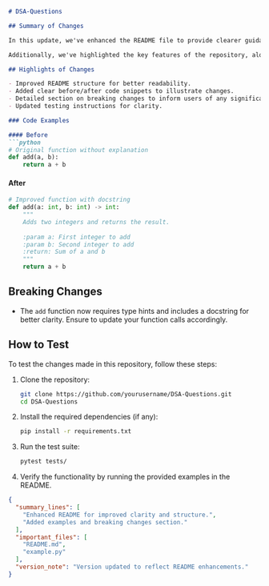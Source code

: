 ```markdown
# DSA-Questions

## Summary of Changes

In this update, we've enhanced the README file to provide clearer guidance on using the DSA-Questions repository. The improvements include a more structured layout, detailed examples, and a dedicated section for breaking changes. This revision aims to make onboarding easier for new contributors and users, ensuring they can quickly understand the purpose and usage of the project.

Additionally, we've highlighted the key features of the repository, along with concise before-and-after code examples that demonstrate the impact of recent changes. This will aid users in grasping the functionality of the data structures and algorithms presented in this repository more effectively.

## Highlights of Changes

- Improved README structure for better readability.
- Added clear before/after code snippets to illustrate changes.
- Detailed section on breaking changes to inform users of any significant modifications.
- Updated testing instructions for clarity.

### Code Examples

#### Before
```python
# Original function without explanation
def add(a, b):
    return a + b
```

#### After
```python
# Improved function with docstring
def add(a: int, b: int) -> int:
    """
    Adds two integers and returns the result.
    
    :param a: First integer to add
    :param b: Second integer to add
    :return: Sum of a and b
    """
    return a + b
```

## Breaking Changes

- The `add` function now requires type hints and includes a docstring for better clarity. Ensure to update your function calls accordingly.

## How to Test

To test the changes made in this repository, follow these steps:

1. Clone the repository:
   ```bash
   git clone https://github.com/yourusername/DSA-Questions.git
   cd DSA-Questions
   ```

2. Install the required dependencies (if any):
   ```bash
   pip install -r requirements.txt
   ```

3. Run the test suite:
   ```bash
   pytest tests/
   ```

4. Verify the functionality by running the provided examples in the README.

```json
{
  "summary_lines": [
    "Enhanced README for improved clarity and structure.",
    "Added examples and breaking changes section."
  ],
  "important_files": [
    "README.md",
    "example.py"
  ],
  "version_note": "Version updated to reflect README enhancements."
}
```
```